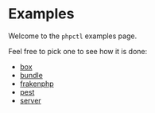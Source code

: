 # Examples

Welcome to the `phpctl` examples page.

Feel free to pick one to see how it is done:
 
- [box](box)
- [bundle](bundle)
- [frakenphp](frankenphp)
- [pest](pest)
- [server](server)
